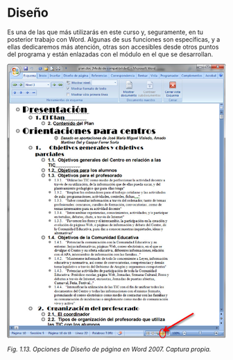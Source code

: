# Diseño

Es una de las que más utilizarás en este curso y, seguramente, en tu posterior trabajo con Word. Algunas de sus funciones son específicas, y a ellas dedicaremos más atención, otras son accesibles desde otros puntos del programa y están enlazadas con el módulo en el que se desarrollan.


![](img/Imagen_11.jpg)


_Fig. 1.13. Opciones de Diseño de página en Word 2007. Captura propia._